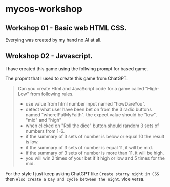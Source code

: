 # mycos-workshop
## Workshop 01 - Basic web HTML CSS. 
Everying was created by my hand no AI at all.

## Wrokshop 02 - Javascript.
I have created this game using the follwing prompt for based game.

The propmt that I used to create this game from ChatGPT.
> Can you create Html and JavaScript code for a game called "High-Low" from following rules.
> - use value from html number input named "howDareYou".
> - detect what user have been bet on from the 3 radio buttons named "whereIPutMyFaith". the expect value should be "low", "mid" and "high"
> - when clicked on "Roll the dice" button should random 3 sets of numbers from 1-6.
> - if the summary of 3 sets of number is below or equal 10 the result is low.
> - if the summary of 3 sets of number is equal 11, it will be mid.
> - if the summary of 3 sets of number is more than 11, it will be high.
> - you will win 2 times of your bet if it high or low and 5 times for the mid. 

For the style I just keep asking ChatGPT like `Create starry night in CSS` then `Also create a Day and cycle between the night`. vice versa. 
